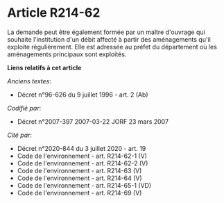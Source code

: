 # Article R214-62

La demande peut être également formée par un maître d'ouvrage qui souhaite l'institution d'un débit affecté à partir des
aménagements qu'il exploite régulièrement. Elle est adressée au préfet du département où les aménagements principaux sont
exploités.

**Liens relatifs à cet article**

_Anciens textes_:

  - Décret n°96-626 du 9 juillet 1996 - art. 2 (Ab)

_Codifié par_:

  - Décret n°2007-397 2007-03-22 JORF 23 mars 2007

_Cité par_:

  - Décret n°2020-844 du 3 juillet 2020 - art. 19
  - Code de l'environnement - art. R214-62-1 (V)
  - Code de l'environnement - art. R214-62-2 (V)
  - Code de l'environnement - art. R214-63 (V)
  - Code de l'environnement - art. R214-64 (V)
  - Code de l'environnement - art. R214-65-1 (VD)
  - Code de l'environnement - art. R214-69 (V)
